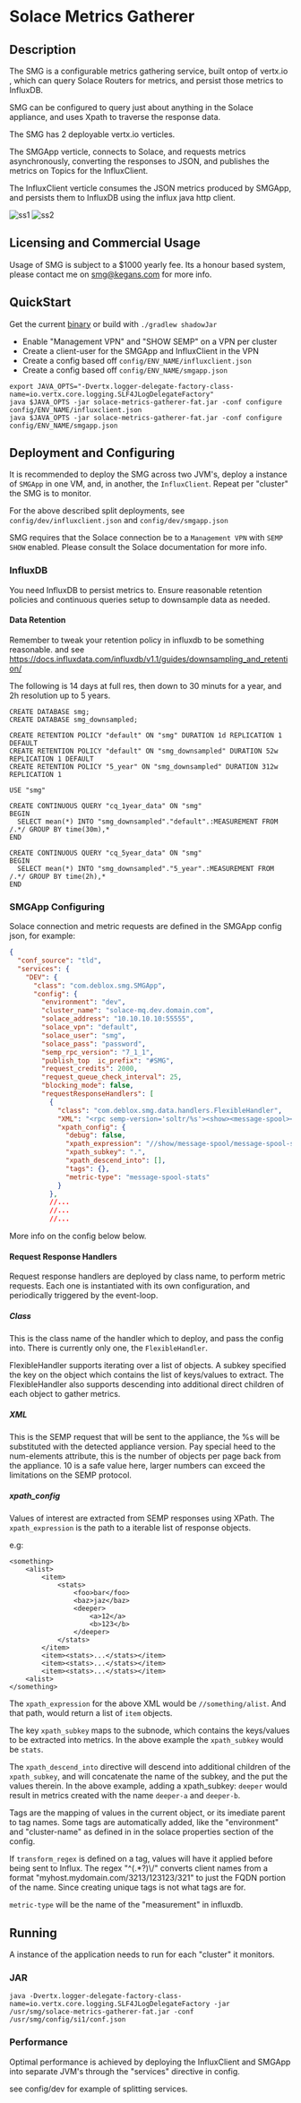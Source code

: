 # Solace Metrics Gatherer

## Description

The SMG is a configurable metrics gathering service, built ontop of vertx.io , which can 
query Solace Routers for metrics, and persist those metrics to InfluxDB. 

SMG can be configured to query just about anything in the Solace appliance, and uses Xpath to 
traverse the response data.

The SMG has 2 deployable vertx.io verticles.

The SMGApp verticle, connects to Solace, and requests metrics asynchronously,  converting the
responses to JSON, and publishes the metrics on Topics for the InfluxClient.

The InfluxClient verticle consumes the JSON metrics produced by SMGApp,  and persists them to
InfluxDB using the influx java http client.

![ss1](screenshot1.png)
![ss2](screenshot2.png)

## Licensing and Commercial Usage

Usage of SMG is subject to a $1000 yearly fee. Its a honour based system, please contact me
on smg@kegans.com for more info.

## QuickStart

Get the current [binary](https://github.com/unixunion/solace-metrics-gatherer/releases/download/v1.0/solace-metrics-gatherer-fat.jar) or build with  `./gradlew shadowJar`
* Enable "Management VPN" and "SHOW SEMP" on a VPN per cluster
* Create a client-user for the SMGApp and InfluxClient in the VPN
* Create a config based off `config/ENV_NAME/influxclient.json`
* Create a config based off `config/ENV_NAME/smgapp.json`

```
export JAVA_OPTS="-Dvertx.logger-delegate-factory-class-name=io.vertx.core.logging.SLF4JLogDelegateFactory"
java $JAVA_OPTS -jar solace-metrics-gatherer-fat.jar -conf configure config/ENV_NAME/influxclient.json
java $JAVA_OPTS -jar solace-metrics-gatherer-fat.jar -conf configure config/ENV_NAME/smgapp.json
```

## Deployment and Configuring

It is recommended to deploy the SMG across two JVM's, deploy a instance of `SMGApp` in 
one VM, and, in another, the `InfluxClient`. Repeat per "cluster" the SMG is to monitor.

For the above described split deployments, see `config/dev/influxclient.json` and `config/dev/smgapp.json`

SMG requires that the Solace connection be to a `Management VPN` with `SEMP SHOW` enabled. Please consult the Solace documentation for more info.

### InfluxDB

You need InfluxDB to persist metrics to. Ensure reasonable retention policies and continuous 
queries setup to downsample data as needed.

#### Data Retention

Remember to tweak your retention policy in influxdb to be something reasonable.
and see https://docs.influxdata.com/influxdb/v1.1/guides/downsampling_and_retention/

The following is 14 days at full res, then down to 30 minuts for a year, and
2h resolution up to 5 years.

```
CREATE DATABASE smg;
CREATE DATABASE smg_downsampled;

CREATE RETENTION POLICY "default" ON "smg" DURATION 1d REPLICATION 1 DEFAULT
CREATE RETENTION POLICY "default" ON "smg_downsampled" DURATION 52w REPLICATION 1 DEFAULT
CREATE RETENTION POLICY "5_year" ON "smg_downsampled" DURATION 312w REPLICATION 1

USE "smg"

CREATE CONTINUOUS QUERY "cq_1year_data" ON "smg"
BEGIN
  SELECT mean(*) INTO "smg_downsampled"."default".:MEASUREMENT FROM /.*/ GROUP BY time(30m),*
END

CREATE CONTINUOUS QUERY "cq_5year_data" ON "smg"
BEGIN
  SELECT mean(*) INTO "smg_downsampled"."5_year".:MEASUREMENT FROM /.*/ GROUP BY time(2h),*
END

```

### SMGApp Configuring

Solace connection and metric requests are defined in the SMGApp config json, for example:

```JSON
{
  "conf_source": "tld",
  "services": {
    "DEV": {
      "class": "com.deblox.smg.SMGApp",
      "config": {
        "environment": "dev",
        "cluster_name": "solace-mq.dev.domain.com",
        "solace_address": "10.10.10.10:55555",
        "solace_vpn": "default",
        "solace_user": "smg",
        "solace_pass": "password",
        "semp_rpc_version": "7_1_1",
        "publish_top  ic_prefix": "#SMG",
        "request_credits": 2000,
        "request_queue_check_interval": 25,
        "blocking_mode": false,
        "requestResponseHandlers": [
          {
            "class": "com.deblox.smg.data.handlers.FlexibleHandler",
            "XML": "<rpc semp-version='soltr/%s'><show><message-spool><stats></stats></message-spool></show></rpc>",
            "xpath_config": {
              "debug": false,
              "xpath_expression": "//show/message-spool/message-spool-stats",
              "xpath_subkey": ".",
              "xpath_descend_into": [],
              "tags": {},
              "metric-type": "message-spool-stats"
            }
          },
          //...
          //...
          //...
```

More info on the config below below.

#### Request Response Handlers

Request response handlers are deployed by class name, to perform metric requests.
Each one is instantiated with its own configuration, and periodically triggered by
the event-loop.

##### Class

This is the class name of the handler which to deploy, and pass the config
into. There is currently only one, the `FlexibleHandler`. 

FlexibleHandler supports iterating over a list of objects. A subkey specified 
the key on the object which contains the list of keys/values to extract. The 
FlexibleHandler also supports descending into additional direct children of 
each object to gather metrics. 

##### XML

This is the SEMP request that will be sent to the appliance, the %s will
be substituted with the detected appliance version. Pay special heed to the 
num-elements attribute, this is the number of objects per page back from
the appliance. 10 is a safe value here, larger numbers can exceed the 
limitations on the SEMP protocol.

##### xpath_config

Values of interest are extracted from SEMP responses using XPath. 
The `xpath_expression` is the path to a iterable list of response objects. 
 
e.g:
```
<something>
    <alist>
        <item>
            <stats>
                <foo>bar</foo>
                <baz>jaz</baz>
                <deeper>
                    <a>12</a>
                    <b>123</b>
                </deeper>
            </stats>
        </item>
        <item><stats>...</stats></item>
        <item><stats>...</stats></item>
        <item><stats>...</stats></item>
    <alist>
</something>
```

The `xpath_expression` for the above XML would be `//something/alist`. And 
that path, would return a list of `item` objects.

The key `xpath_subkey` maps to the subnode, which contains the keys/values
to be extracted into metrics. In the above example the `xpath_subkey` 
would be `stats`.

The `xpath_descend_into` directive will descend into additional children of
the `xpath_subkey`, and will concatenate the name of the subkey, and the
put the values therein. In the above example, adding a xpath_subkey:
`deeper` would result in metrics created with the name `deeper-a` and 
`deeper-b`.

Tags are the mapping of values in the current object, or its imediate 
parent to tag names. Some tags are automatically added, like the 
"environment" and "cluster-name" as defined in in the solace properties 
section of the config.

If `transform_regex` is defined on a tag, values will have it applied 
before being sent to Influx. The regex "^(.*?)\\/" converts client 
names from a format "myhost.mydomain.com/3213/123123/321" to just the 
FQDN portion of the name. Since creating unique tags is not what tags 
are for.

`metric-type` will be the name of the "measurement" in influxdb.


## Running

A instance of the application needs to run for each "cluster" it monitors.

### JAR

```
java -Dvertx.logger-delegate-factory-class-name=io.vertx.core.logging.SLF4JLogDelegateFactory -jar /usr/smg/solace-metrics-gatherer-fat.jar -conf /usr/smg/config/si1/conf.json
```

### Performance

Optimal performance is achieved by deploying the InfluxClient and SMGApp into separate JVM's through the "services" directive in config. 

see config/dev for example of splitting services.